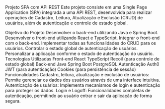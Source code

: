 Projeto SPA com API REST
Este projeto consiste em uma Single Page Application (SPA) integrada a uma API REST, desenvolvida para realizar operações de Cadastro, Leitura, Atualização e Exclusão (CRUD) de usuários, além de autenticação e controle de estado global.

Objetivo do Projeto
Desenvolver o back-end utilizando Java e Spring Boot.
Desenvolver o front-end utilizando React e TypeScript.
Integrar o front-end com o back-end.
Implementar todas as funcionalidades do CRUD para os usuários.
Controlar o estado global de autenticação de usuários.
Personalizar a aplicação conforme o estado de autenticação do usuário.
Tecnologias Utilizadas
Front-end
React
TypeScript
Recoil (para controle de estado global)
Back-end
Java
Spring Boot
PostgreSQL
Autenticação
Auth0 JWT (para autenticação)
Cookies (para persistência de sessão)
Funcionalidades
Cadastro, leitura, atualização e exclusão de usuários: Permite gerenciar os dados dos usuários através de uma interface intuitiva.
Autenticação de usuários: Implementa mecanismos de login e autenticação para proteger os dados.
Login e Logoff: Funcionalidades completas de autenticação, permitindo ao usuário entrar e sair da aplicação de forma segura.
